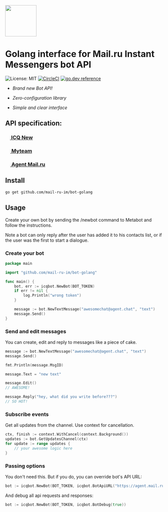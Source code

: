 <img src="https://github.com/mail-ru-im/bot-python/blob/master/logo.png" width="100" height="100">

# Golang interface for Mail.ru Instant Messengers bot API
![License: MIT](https://img.shields.io/badge/License-MIT-blue.svg)
[![CircleCI](https://circleci.com/gh/mail-ru-im/bot-golang.svg?style=svg)](https://circleci.com/gh/mail-ru-im/bot-golang)
[![go.dev reference](https://img.shields.io/badge/go.dev-reference-007d9c?logo=go&logoColor=white&style=flat)](https://pkg.go.dev/github.com/mail-ru-im/bot-golang)

 - *Brand new Bot API!*

 - *Zero-configuration library*

 - *Simple and clear interface*

## API specification:
### [<img src="https://icq.com/cached/img/landing/icon_and_192.png" width="15"> ICQ New ](https://icq.com/botapi/)
### [<img src="https://is3-ssl.mzstatic.com/image/thumb/Purple123/v4/e8/4f/1b/e84f1b57-206f-7750-ac5a-27f93ff4a0d8/icons-bundle.png/460x0w.png" width="16"> Myteam ](https://myteam.mail.ru/botapi/)

### [<img src="https://agent.mail.ru/img/agent2014/common/2x/button_logo.png" width="16"> Agent Mail.ru](https://agent.mail.ru/botapi/) 

## Install
```bash
go get github.com/mail-ru-im/bot-golang
```

## Usage

Create your own bot by sending the /newbot command to Metabot and follow the instructions.

Note a bot can only reply after the user has added it to his contacts list, or if the user was the first to start a dialogue.

### Create your bot

```go
package main

import "github.com/mail-ru-im/bot-golang"

func main() {
    bot, err := icqbot.NewBot(BOT_TOKEN)
    if err != nil {
        log.Println("wrong token")
    }

    message := bot.NewTextMessage("awesomechat@agent.chat", "text")
    message.Send()
}
```

### Send and edit messages

You can create, edit and reply to messages like a piece of cake.

```go
message := bot.NewTextMessage("awesomechat@agent.chat", "text")
message.Send()

fmt.Println(message.MsgID)

message.Text = "new text"

message.Edit()
// AWESOME!

message.Reply("hey, what did you write before???")
// SO HOT!
```

### Subscribe events

Get all updates from the channel. Use context for cancellation.

```go
ctx, finish := context.WithCancel(context.Background())
updates := bot.GetUpdatesChannel(ctx)
for update := range updates {
	// your awesome logic here
}
```

### Passing options

You don't need this.
But if you do, you can override bot's API URL:

```go
bot := icqbot.NewBot(BOT_TOKEN, icqbot.BotApiURL("https://agent.mail.ru/bot/v1"))
```
And debug all api requests and responses:

```go
bot := icqbot.NewBot(BOT_TOKEN, icqbot.BotDebug(true))
```
